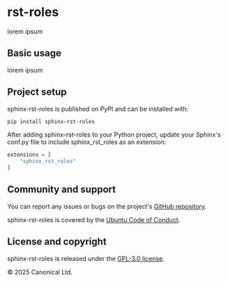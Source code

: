 # rst-roles

<!-- Answer elevator-pitch questions about the extension – What is it? What does it do? What
essential problem does it solve? -->

lorem ipsum

## Basic usage

lorem ipsum

## Project setup

sphinx-rst-roles is published on PyPI and can be installed with:

```bash
pip install sphinx-rst-roles
```

After adding sphinx-rst-roles to your Python project, update your Sphinx's conf.py file to
include sphinx_rst_roles as an extension:

```python
extensions = [
    "sphinx_rst_roles"
]
```

## Community and support

You can report any issues or bugs on the project's [GitHub
repository](https://github.com/jahn-junior/sphinx-rst-roles).

sphinx-rst-roles is covered by the [Ubuntu Code of
Conduct](https://ubuntu.com/community/ethos/code-of-conduct).

## License and copyright

sphinx-rst-roles is released under the [GPL-3.0 license](LICENSE).

© 2025 Canonical Ltd.
